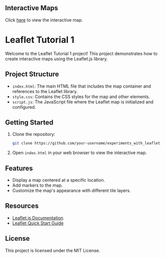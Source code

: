## Interactive Maps
Click [here](https://your-username.github.io/experiments_with_leaflet_interactive_webmaps/) to view the interactive map.

# Leaflet Tutorial 1

Welcome to the Leaflet Tutorial 1 project! This project demonstrates how to create interactive maps using the Leaflet.js library.

## Project Structure

- `index.html`: The main HTML file that includes the map container and references to the Leaflet library.
- `style.css`: Contains the CSS styles for the map and other elements.
- `script.js`: The JavaScript file where the Leaflet map is initialized and configured.

## Getting Started

1. Clone the repository:
    ```bash
    git clone https://github.com/your-username/experiments_with_leaflet_interactive_webmaps.git
    ```
2. Open `index.html` in your web browser to view the interactive map.

## Features

- Display a map centered at a specific location.
- Add markers to the map.
- Customize the map's appearance with different tile layers.

## Resources

- [Leaflet.js Documentation](https://leafletjs.com/)
- [Leaflet Quick Start Guide](https://leafletjs.com/examples/quick-start/)

## License

This project is licensed under the MIT License.